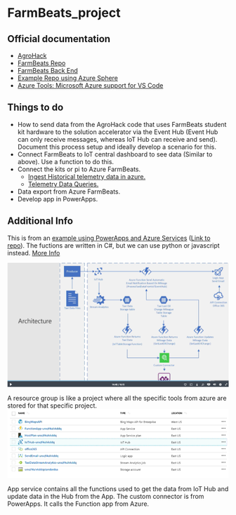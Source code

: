 # FarmBeats_project

## Official documentation
- [AgroHack](https://github.com/jimbobbennett/AgroHack)
- [FarmBeats Repo](https://github.com/farmbeatslabs/studentkit)
- [FarmBeats Back End](https://azuremarketplace.microsoft.com/en-us/marketplace/apps/microsoftfarmbeats.microsoft_farmbeats?tab=Overview)
- [Example Repo using Azure Sphere]( https://github.com/gloveboxes/Azure-Sphere-Learning-Path)
- [Azure Tools: Microsoft Azure support for VS Code](https://marketplace.visualstudio.com/items?itemName=ms-vscode.vscode-node-azure-pack)


## Things to do
- How to send data from the AgroHack code that uses FarmBeats student kit hardware to the solution accelerator via the Event Hub (Event Hub can only receive messages, whereas IoT Hub can receive and send). Document this process setup and ideally develop a scenario for this.
- Connect FarmBeats to IoT central dashboard to see data (Similar to above). Use a function to do this.
- Connect the kits or pi to Azure FarmBeats.
	- [Ingest Historical telemetry data in azure.](https://docs.microsoft.com/en-us/azure/industry/agriculture/ingest-historical-telemetry-data-in-azure-farmbeats)
	- [Telemetry Data Queries.](https://docs.microsoft.com/en-us/azure/industry/agriculture/query-telemetry-data-from-azure-farmbeats)
- Data export from Azure FarmBeats.
- Develop app in PowerApps.

## Additional Info
This is from an [example using PowerApps and Azure Services](https://azure.microsoft.com/en-us/resources/videos/ignite-2018-creating-iot-solutions-with-microsoft-azure-and-powerapps/) ([Link to repo](https://github.com/OGcanviz/IoTPowerApp)). The fuctions are written in C#, but we can use python or javascript instead. [More Info](https://docs.microsoft.com/en-us/azure/azure-functions/supported-languages)

![Architecture](./images/Architecture_Example.png)

A resource group is like a project where all the specific tools from azure are stored for that specific project.	
![Resource Group](./images/ResourceGroup_Example.png)

App service contains all the functions used to get the data from IoT Hub and update data in the Hub from the App. The custom connector is from PowerApps. It calls the Function app from Azure. 

